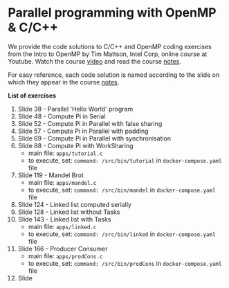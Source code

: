 # Parallel programming with OpenMP & C/C++

We provide the code solutions to C/C++ and OpenMP coding exercises from the Intro to OpenMP by Tim Mattson, Intel Corp, online course at Youtube. Watch the course [video](https://www.youtube.com/watch?v=nE-xN4Bf8XI&list=PLLX-Q6B8xqZ8n8bwjGdzBJ25X2utwnoEG) and read the course [notes](https://www.openmp.org/wp-content/uploads/Intro_To_OpenMP_Mattson.pdf).

For easy reference, each code solution is named according to the slide on which they appear in the course [notes](https://www.openmp.org/wp-content/uploads/Intro_To_OpenMP_Mattson.pdf).


**List of exercises**
1. Slide 38 - Parallel 'Hello World' program
1. Slide 48 - Compute Pi in Serial
1. Slide 52 - Compute Pi in Parallel with false sharing
1. Slide 57 - Compute Pi in Parallel with padding
1. Slide 69 - Compute Pi in Parallel with synchronisation
1. Slide 88 - Compute Pi with WorkSharing
    + main file: `apps/tutorial.c`
    + to execute, set: `command: /src/bin/tutorial` in `docker-compose.yaml` file
1. Slide 119 - Mandel Brot
    + main file: `apps/mandel.c`
    + to execute, set: `command: /src/bin/mandel` in `docker-compose.yaml` file    
1. Slide 124 - Linked list computed serially
1. Slide 128 - Linked list without Tasks
1. Slide 143 - Linked list with Tasks
    + main file: `apps/linked.c`
    + to execute, set: `command: /src/bin/linked` in `docker-compose.yaml` file
1. Slide 166 - Producer Consumer
    + main file: `apps/prodCons.c`
    + to execute, set: `command: /src/bin/prodCons` in `docker-compose.yaml` file
1. Slide 
